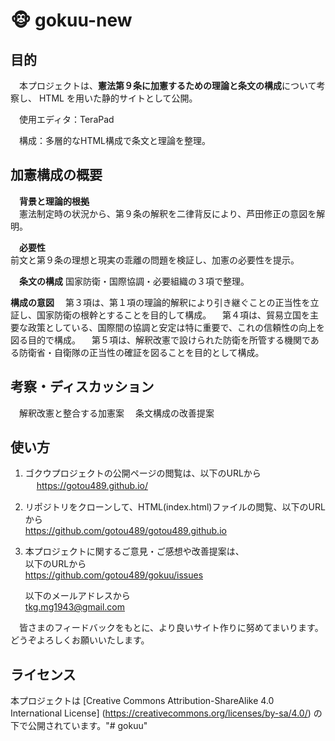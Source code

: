 # 🐵 gokuu-new

## 目的

　本プロジェクトは、**憲法第９条に加憲するための理論と条文の構成**について考察し、 HTML を用いた静的サイトとして公開。　

　使用エディタ：TeraPad 
 
　構成：多層的なHTML構成で条文と理論を整理。

## 加憲構成の概要

　**背景と理論的根拠**  
　憲法制定時の状況から、第９条の解釈を二律背反により、芦田修正の意図を解明。

　**必要性**  
  前文と第９条の理想と現実の乖離の問題を検証し、加憲の必要性を提示。

　**条文の構成**
  国家防衛・国際協調・必要組織の３項で整理。
  
  **構成の意図**
　第３項は、第１項の理論的解釈により引き継ぐことの正当性を立証し、国家防衛の根幹とすることを目的して構成。
　第４項は、貿易立国を主要な政策としている、国際間の協調と安定は特に重要で、これの信頼性の向上を図る目的で構成。
　第５項は、解釈改憲で設けられた防衛を所管する機関である防衛省・自衛隊の正当性の確証を図ることを目的として構成。  
   
## 考察・ディスカッション

　解釈改憲と整合する加憲案
　条文構成の改善提案

## 使い方
1. ゴクウプロジェクトの公開ページの閲覧は、以下のURLから  
　    https://gotou489.github.io/

2. リポジトリをクローンして、HTML(index.html)ファイルの閲覧、以下のURLから  
      https://github.com/gotou489/gotou489.github.io
  
3. 本プロジェクトに関するご意見・ご感想や改善提案は、  
     以下のURLから  
      https://github.com/gotou489/gokuu/issues
  
     以下のメールアドレスから  
[tkg.mg1943@gmail.com](mailto:tkg.mg1943@gmail.com)

　皆さまのフィードバックをもとに、より良いサイト作りに努めてまいります。どうぞよろしくお願いいたします。

## ライセンス
 本プロジェクトは [Creative Commons Attribution-ShareAlike 4.0 International License]
 (https://creativecommons.org/licenses/by-sa/4.0/) の下で公開されています。"# gokuu" 
